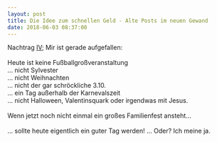 ```yaml
---
layout: post
title: Die Idee zum schnellen Geld - Alte Posts im neuen Gewand
date: 2018-06-03 08:37:00
---
```


Nachtrag [IV](https://grillmoebel.github.io/2018/01/02/fourtyninth-post/);
Mir ist gerade aufgefallen:<br><br>
Heute ist keine Fußballgroßveranstaltung<br>
           … nicht Sylvester<br>
           … nicht Weihnachten<br>
	… nicht der gar schröckliche 3.10.<br>
           … ein Tag außerhalb der Karnevalszeit<br>
           … nicht Halloween, Valentinsquark oder irgendwas mit Jesus.<br><br>
Wenn jetzt noch nicht einmal ein großes Familienfest ansteht...<br><br>
… sollte heute eigentlich ein guter Tag werden! … Oder? Ich meine ja.

